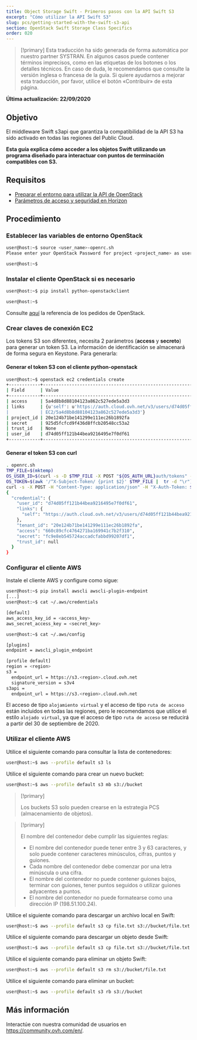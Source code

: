 ```yaml
---
title: Object Storage Swift - Primeros pasos con la API Swift S3
excerpt: "Cómo utilizar la API Swift S3"
slug: pcs/getting-started-with-the-swift-s3-api
section: OpenStack Swift Storage Class Specifics
order: 020
---
```


> [!primary]
> Esta traducción ha sido generada de forma automática por nuestro partner SYSTRAN. En algunos casos puede contener términos imprecisos, como en las etiquetas de los botones o los detalles técnicos. En caso de duda, le recomendamos que consulte la versión inglesa o francesa de la guía. Si quiere ayudarnos a mejorar esta traducción, por favor, utilice el botón «Contribuir» de esta página.
>

**Última actualización: 22/09/2020**

## Objetivo

El middleware Swift s3api que garantiza la compatibilidad de la API S3 ha sido activado en todas las regiones del Public Cloud.

**Esta guía explica cómo acceder a los objetos Swift utilizando un programa diseñado para interactuar con puntos de terminación compatibles con S3.**

## Requisitos

- [Preparar el entorno para utilizar la API de OpenStack](https://docs.ovh.com/es/public-cloud/prepare_the_environment_for_using_the_openstack_api/)
- [Parámetros de acceso y seguridad en Horizon](https://docs.ovh.com/es/public-cloud/access_and_security_in_horizon/)

## Procedimiento

### Establecer las variables de entorno OpenStack

```bash
user@host:~$ source <user_name>-openrc.sh
Please enter your OpenStack Password for project <project_name> as user <user_name>:

user@host:~$
```

### Instalar el cliente OpenStack si es necesario

```bash
user@host:~$ pip install python-openstackclient

user@host:~$
```

Consulte [aquí](https://docs.openstack.org/python-openstackclient/latest/) la referencia de los pedidos de OpenStack.

### Crear claves de conexión EC2

Los tokens S3 son diferentes, necesita 2 parámetros (**access** y **secreto**) para generar un token S3.
La información de identificación se almacenará de forma segura en Keystone. Para generarla:

#### Generar el token S3 con el cliente python-openstack

```bash
user@host:~$ openstack ec2 credentials create
+------------+----------------------------------------------------------------------------------------------------------------------------+
| Field      | Value                                                                                                                      |
+------------+----------------------------------------------------------------------------------------------------------------------------+
| access     | 5a4d8b8d88104123a862c527ede5a3d3                                                                                           |
| links      | {u'self': u'https://auth.cloud.ovh.net/v3/users/d74d05ff121b44bea9216495e7f0df61/credentials/OS-                     |
|            | EC2/5a4d8b8d88104123a862c527ede5a3d3'}                                                                                     |
| project_id | 20e124b71be141299e111ec26b1892fa                                                                                           |
| secret     | 925d5fcfcd9f436d8ffcb20548cc53a2                                                                                           |
| trust_id   | None                                                                                                                       |
| user_id    | d74d05ff121b44bea9216495e7f0df61                                                                                           |
+------------+----------------------------------------------------------------------------------------------------------------------------+
```

#### Generar el token S3 con curl

```bash
. openrc.sh
TMP_FILE=$(mktemp)
OS_USER_ID=$(curl -s -D $TMP_FILE -X POST "${OS_AUTH_URL}auth/tokens" -H "Content-Type: application/json" -d '{"auth":{"identity":{"methods":["password"],"password":{"user":{"name":"'$OS_USERNAME'","domain":{"id":"default"},"password":"'$OS_PASSWORD'"}}},"scope":{"project":{ "id":"'$OS_TENANT_ID'","domain":{"id":"default"}}}}}' | jq -r '.["token"]["user"]["id"]')
OS_TOKEN=$(awk '/^X-Subject-Token/ {print $2}' $TMP_FILE |  tr -d "\r")
curl -s -X POST -H "Content-Type: application/json" -H "X-Auth-Token: $OS_TOKEN" -d '{"tenant_id": "'$OS_TENANT_ID'"}' "${OS_AUTH_URL}users/${OS_USER_ID}/credentials/OS-EC2" | jq .
{
  "credential": {
    "user_id": "d74d05ff121b44bea9216495e7f0df61",
    "links": {
      "self": "https://auth.cloud.ovh.net/v3/users/d74d05ff121b44bea9216495e7f0df61/credentials/OS-EC2/660c89cfc4764271ba169941c7b2f310"
    },
    "tenant_id": "20e124b71be141299e111ec26b1892fa",
    "access": "660c89cfc4764271ba169941c7b2f310",
    "secret": "fc9e8eb545724accadcfabbd99207df1",
    "trust_id": null
  }
}
```

### Configurar el cliente AWS

Instale el cliente AWS y configure como sigue:

```bash
user@host:~$ pip install awscli awscli-plugin-endpoint
[...]
user@host:~$ cat ~/.aws/credentials

[default]
aws_access_key_id = <access_key>
aws_secret_access_key = <secret_key>

user@host:~$ cat ~/.aws/config

[plugins]
endpoint = awscli_plugin_endpoint

[profile default]
region = <region>
s3 =
  endpoint_url = https://s3.<region>.cloud.ovh.net
  signature_version = s3v4
s3api =
  endpoint_url = https://s3.<region>.cloud.ovh.net
```

El acceso de tipo `alojamiento virtual` y el acceso de tipo `ruta de acceso` están incluidos en todas las regiones, pero le recomendamos que utilice el estilo `alojado virtual`, ya que el acceso de tipo `ruta de acceso` se reducirá a partir del 30 de septiembre de 2020.

### Utilizar el cliente AWS

Utilice el siguiente comando para consultar la lista de contenedores:

```bash
user@host:~$ aws --profile default s3 ls
```

Utilice el siguiente comando para crear un nuevo bucket:

```bash
user@host:~$ aws --profile default s3 mb s3://bucket
```

> [!primary]
>
> Los buckets S3 solo pueden crearse en la estrategia PCS (almacenamiento de objetos).
>

> [!primary]
>
> El nombre del contenedor debe cumplir las siguientes reglas:
>  
> - El nombre del contenedor puede tener entre 3 y 63 caracteres, y solo puede contener caracteres minúsculos, cifras, puntos y guiones.  
> - Cada nombre del contenedor debe comenzar por una letra minúscula o una cifra.  
> - El nombre del contenedor no puede contener guiones bajos, terminar con guiones, tener puntos seguidos o utilizar guiones adyacentes a puntos.  
> - El nombre del contenedor no puede formatearse como una dirección IP (198.51.100.24).  
>

Utilice el siguiente comando para descargar un archivo local en Swift:

```bash
user@host:~$ aws --profile default s3 cp file.txt s3://bucket/file.txt
```

Utilice el siguiente comando para descargar un objeto desde Swift:

```bash
user@host:~$ aws --profile default s3 cp file.txt s3://bucket/file.txt
```

Utilice el siguiente comando para eliminar un objeto Swift:

```bash
user@host:~$ aws --profile default s3 rm s3://bucket/file.txt
```

Utilice el siguiente comando para eliminar un bucket:

```bash
user@host:~$ aws --profile default s3 rb s3://bucket
```

## Más información

Interactúe con nuestra comunidad de usuarios en <https://community.ovh.com/en/>.
